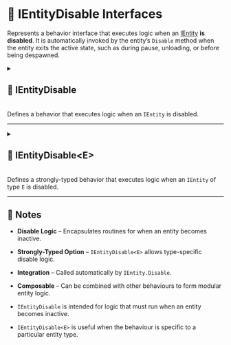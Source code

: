 # 🧩️ IEntityDisable Interfaces

Represents a behavior interface that executes logic when an [IEntity](../Entities/IEntity.md) **is disabled**. It is
automatically invoked by the entity’s `Disable` method when the entity exits the active state, such as during pause,
unloading, or before being despawned.

<details>
  <summary>
    <h2 id="entity-disable"> 🧩 IEntityDisable</h2>
    <br>Defines a behavior that executes logic when an <code>IEntity</code> is disabled.
  </summary>

<br>

```csharp
public interface IEntityDisable : IEntityBehaviour
```

- **Inheritance:** implements [IEntityBehaviour](IEntityBehaviour.md)

---

### 🏹 Methods

#### `Disable(IEntity)`

```csharp
public void Disable(IEntity entity);
```

- **Description:** Called when the entity is disabled.
- **Parameter:** `entity` – The entity being disabled.
- **Remarks:** Automatically called by `IEntity.Disable` when the entity exits the active state.

---

### 🗂 Example of Usage

Disable a `Renderer` component

```csharp
public class DisableRendererBehaviour : IEntityDisable
{
    public void Disable(IEntity entity)
    {
        var renderer = entity.GetValue<Renderer>("Renderer");
        renderer.enabled = false;
    }
}
```

> Note: `GetValue<T>` assumes the entity has a `Renderer` component already set.

</details>

---

<details>
  <summary>
    <h2 id="entity-disable-t"> 🧩 IEntityDisable&lt;E&gt;</h2>
    <br>Defines a strongly-typed behavior that executes logic when an <code>IEntity</code> of type <code>E</code> is disabled.
  </summary>

<br>

```csharp
public interface IEntityDisable<in E> : IEntityDisable where E : IEntity
```

- **Description:** Provides a strongly-typed version of `IEntityDisable` for handling disable logic for a specific
  `IEntity` type.
- **Type Parameter:** `E` – The concrete entity type this behavior is associated with.
- **Inherits:** [IEntityDisable](#entity-disable)
- **Remarks:** Automatically invoked by `IEntity.Disable` when the behavior is registered on an entity of type `E`.

---

## 🏹 Methods

#### `Disable(E)`

```csharp
public void Disable(E entity);
```

- **Description:** Called when the typed entity is disabled.
- **Parameter:** `entity` – The entity instance of type `E`.
- **Remarks:** Implements the base `IEntityDisable.Disable(IEntity)` explicitly by casting the `IEntity` to type `E`.

---

### 🗂 Example of Usage

Disable a `Renderer` for a unit entity

```csharp
public class UnitEntity : Entity
{
}
```

```csharp
public class DisableRendererBehaviour : IEntityDisable<UnitEntity>
{
    public void Disable(UnitEntity entity)
    {
        var renderer = entity.GetValue<Renderer>("Renderer");
        renderer.enabled = false;
    }
}
```

> Note: Uses the strongly-typed `UnitEntity`, so no casting from `IEntity` is required.

</details>

---

## 📝 Notes

- **Disable Logic** – Encapsulates routines for when an entity becomes inactive.
- **Strongly-Typed Option** – `IEntityDisable<E>` allows type-specific disable logic.
- **Integration** – Called automatically by `IEntity.Disable`.
- **Composable** – Can be combined with other behaviours to form modular entity logic.

- `IEntityDisable` is intended for logic that must run when an entity becomes inactive.
- `IEntityDisable<E>` is useful when the behaviour is specific to a particular entity type.